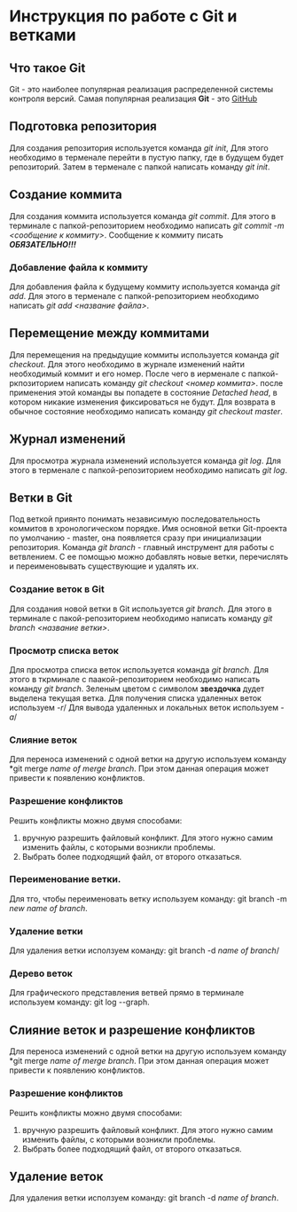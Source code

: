 # Инструкция по работе с Git и ветками

## Что такое Git
Git - это наиболее популярная реализация распределенной системы контроля версий. Самая популярная реализация **Git** - это [GitHub](http:??github.com/)
## Подготовка репозитория
Для создания репозитория используется команда *git init*, Для этого необходимо в терменале перейти в пустую папку, где в будущем будет репозиторий. Затем в терменале с папкой написать команду *git init*. 
## Создание коммита
Для создания коммита используется команда *git commit*. Для этого в терминале с папкой-репозиторием необходимо написать *git commit -m <сообщение к коммиту>*. Сообщение к коммиту писать ***ОБЯЗАТЕЛЬНО!!!*** 

### Добавление фaйла к коммиту
Для добавления файла к будущему коммиту используется команда *git add*. Для этого в терменале с папкой-репозиторием необходимо написать *git add <название файла>*.

## Перемещение между коммитами
Для перемещения на предыдущие коммиты используется команда *git checkout*. Для этого необходимо в журнале изменений найти необходимый коммит и его номер. После чего в иерменале с папкой-ркпозиторием написать команду *git  checkout <номер коммита>*. после применения этой команды вы попадете в состояние *Detached head*, в котором никакие изменения фиксироваться не будут. Для возврата в обычное состояние необходимо написать команду *git checkout master*. 
## Журнал изменений
Для просмотра журнала изменений используется команда *git log*. Для этого в терменале с папкой-репозиторием необходимо написать *git log*. 

## Ветки в Git
Под веткой приянто понимать независимую последовательность коммитов в хронологическом порядке. Имя основной ветки Git-проекта по умолчанию - master, она появляется сразу при инициализации репозитория. 
Команда *git branch* - главный инструмент для работы с ветвлением. С ее помощью можно добавлять новые ветки, перечислять и переименовывать существующие и удалять их. 
### Создание веток в Git
Для создания новой ветки в Git используется 
*git branch*. Для этого в терминале с пакой-репозиторием необходимо написать команду *git branch <название ветки>*.
### Просмотр списка веток
Для просмотра списка веток используется команда *git branch*. Для этого в ткрминале с паакой-репозиторием необходимо написать команду *git branch*. Зеленым цветом с символом **звездочка** дудет выделена текущая ветка. 
Для получения списка удаленных веток используем *-r*/
Для вывода удаленных и локальных веток используем *-a*/
### Слияние веток
Для переноса изменений с одной ветки на другую используем команду *git merge *name of merge branch*. При этом данная операция может привести к появлению конфликтов.
### Разрешение конфликтов
Решить конфликты можно двумя способами:
1. вручную разрешить файловый конфликт. Для этого нужно самим изменить файлы, с которыми возникли проблемы.
2. Выбрать более подходящий файл, от второго отказаться. 
### Переименование ветки. 
Для тго, чтобы переименовать ветку используем команду: git branch -m *new name of branch*.
### Удаление ветки
Для удаления ветки исползуем команду: git branch -d *name of branch*/
### Дерево веток
Для графического представления ветвей прямо в терминале используем команду: git log --graph.


## Слияние веток и разрешение конфликтов
Для переноса изменений с одной ветки на другую используем команду *git merge *name of merge branch*. При этом данная операция может привести к появлению конфликтов.
### Разрешение конфликтов
Решить конфликты можно двумя способами:
1. вручную разрешить файловый конфликт. Для этого нужно самим изменить файлы, с которыми возникли проблемы.
2. Выбрать более подходящий файл, от второго отказаться. 
## Удаление веток
Для удаления ветки исползуем команду: git branch -d *name of branch*.
